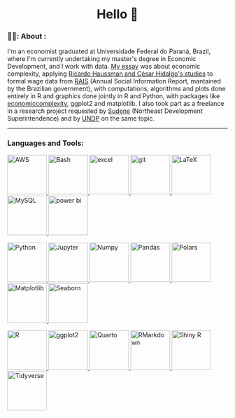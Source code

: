 <h1 align="center">Hello 👋</h1>

### 👨‍💻: About :

I'm an economist graduated at Universidade Federal do Paraná, Brazil, where I'm currently undertaking my master's degree in Economic Development, and I work with data. [My essay](https://acervodigital.ufpr.br/handle/1884/79588) was about economic complexity, applying [Ricardo Haussman and César Hidalgo's studies](https://atlas.cid.harvard.edu/) to formal wage data from [RAIS](http://www.rais.gov.br/sitio/index.jsf) (Annual Social Information Report, mantained by the Brazilian government), with computations, algorithms and plots done entirely in R and graphics done jointly in R and Python, with packages like [economiccomplexity](https://github.com/pachadotdev/economiccomplexity), ggplot2 and matplotlib. I also took part as a freelance in a research project requested by [Sudene](https://www.gov.br/sudene/pt-br) (Northeast Development Superintendence) and by [UNDP](https://www.undp.org/) on the same topic.
 
---
<h3 align="left">Languages and Tools:</h3>
<p align="left">
    <!--  AWS  -->
    <a href="https://aws.amazon.com" target="_blank" rel="noreferrer"> <img src="https://www.pngall.com/wp-content/uploads/13/AWS-Logo-PNG-File.png" title="AWS" alt="AWS" width="90" height="90"/> </a>
    <!--  Bash  -->
    <a href="https://www.gnu.org/software/bash/" target="_blank" rel="noreferrer"> <img title="Bash" alt="Bash" width="90" height="90" src="https://upload.wikimedia.org/wikipedia/commons/4/4b/Bash_Logo_Colored.svg"/> </a>
    <!--  Excel  -->
    <a href="https://www.microsoft.com/pt-br/microsoft-365/excel" target="_blank" rel="noreferrer"> 
        <img src="https://upload.wikimedia.org/wikipedia/commons/3/34/Microsoft_Office_Excel_%282019%E2%80%93present%29.svg" title="Excel" alt="excel" width="90" height="90"/>
    </a>
    <!--  Git -->
    <a href="https://git-scm.com/" target="_blank" rel="noreferrer"> <img src="https://git-scm.com/images/logos/downloads/Git-Icon-1788C.png" title="Git" alt="git" width="90" height="90"/> </a>
    <!--  LaTeX  -->
    <a href="https://www.latex-project.org/" target="_blank" rel="noreferrer"> <img src="https://upload.wikimedia.org/wikipedia/commons/2/2a/TeXstudio_Logo.svg" title="LaTeX" alt="LaTeX" width="90"/> </a>
    <!--  MySQL  -->
    <a href="https://www.mysql.com/" target="_blank" rel="noreferrer"> <img src="https://www.freepnglogos.com/uploads/logo-mysql-png/logo-mysql-mysql-logo-png-images-are-download-crazypng-21.png" title="MySQL" alt="MySQL" width="90" height="90"/> </a>
    <!--  Power BI  -->
    <a href="https://powerbi.microsoft.com/" target="_blank" rel="noreferrer"> <img src="https://uxwing.com/wp-content/themes/uxwing/download/brands-and-social-media/power-bi-icon.png" title="Power BI" alt="power bi" width="90" height="90"/> </a>
</p>
<p>
    <!--  Python  -->
    <a href="https://www.python.org" target="_blank" rel="noreferrer"> <img src="https://s3.dualstack.us-east-2.amazonaws.com/pythondotorg-assets/media/files/python-logo-only.svg" title="Python" alt="Python" width="90" height="90"/> </a>
    <!--  Jupyter  -->
    <a href="https://jupyter.org/" target="_blank" rel="noreferrer"> <img src="https://upload.wikimedia.org/wikipedia/commons/thumb/3/38/Jupyter_logo.svg/1767px-Jupyter_logo.svg.png" title="Jupyter" alt="Jupyter" width="90" height="90"/> </a>
    <!--  NumPy  -->
    <a href="https://pandas.pydata.org/" target="_blank" rel="noreferrer"> <img src="https://cdn.worldvectorlogo.com/logos/numpy-1.svg" title="Numpy" alt="Numpy" width="90" height="90"/> </a>
    <!--  Pandas  -->
    <a href="https://numpy.org/" target="_blank" rel="noreferrer"> <img src="https://upload.wikimedia.org/wikipedia/commons/thumb/2/22/Pandas_mark.svg/1200px-Pandas_mark.svg.png" title="Pandas" alt="Pandas" width="90" height="90"/> </a>
    <!--  Polars  -->
    <a href="https://pola.rs/" target="_blank" rel="noreferrer"> <img src="https://archive.org/download/github.com-pola-rs-polars_-_2022-12-15_12-31-00/cover.jpg" title="Polars" alt="Polars" width="90" height="90"/> </a>
    <!--  Matplotlib  -->
    <a href="https://matplotlib.org/stable/" target="_blank" rel="noreferrer"> 
        <img src="https://upload.wikimedia.org/wikipedia/commons/thumb/0/01/Created_with_Matplotlib-logo.svg/2048px-Created_with_Matplotlib-logo.svg.png" title="Matplotlib" alt="Matplotlib" width="90" height="90"/> 
    </a>
    <!--  Seaborn  -->
    <a href="https://seaborn.pydata.org/" target="_blank" rel="noreferrer"> 
        <img src="https://seaborn.pydata.org/_images/logo-mark-lightbg.svg" title="Seaborn" alt="Seaborn" width="90" height="90"/> 
    </a>
</p>
<p>
    <!--  R  -->
    <a href="https://www.r-project.org/" target="_blank" rel="noreferrer"> <img src="https://rstudio.github.io/cheatsheets/html/images/logo-RStudio.png" title="R" alt="R" width="90" height="90"/> </a>
    <!--  ggplot2  -->
    <a href="https://ggplot2.tidyverse.org/" target="_blank" rel="noreferrer"> <img src="https://rstudio.github.io/cheatsheets/html/images/logo-ggplot2.png" title="ggplot2" alt="ggplot2" width="90" height="90"/> </a>
    <!--  Quarto  -->
    <a href="https://quarto.org/" target="_blank" rel="noreferrer"> <img src="https://rstudio.github.io/cheatsheets/html/images/logo-quarto.png" title="Quarto" alt="Quarto" width="90" height="90"/> </a>
    <!--  RMarkdown  -->
    <a href="https://rmarkdown.rstudio.com/" target="_blank" rel="noreferrer"> <img src="https://rstudio.github.io/cheatsheets/html/images/logo-rmarkdown.png" title="RMarkdown" alt="RMarkdown" width="90" height="90"/> </a>
    <!-- Shiny -->
    <a href="https://shiny.posit.co/" target="_blank" rel="noreferrer"> <img src="https://rstudio.github.io/cheatsheets/html/images/logo-shiny.png" title="Shiny R" alt="Shiny R" width="90" height="90"/> </a>
    <!--  Tidyverse  -->
    <a href="https://www.tidyverse.org/" target="_blank" rel="noreferrer"> <img src="https://tidyverse.tidyverse.org/logo.png" title="Tidyverse" alt="Tidyverse" width="90" height="90"/> </a>
</p>

<!-- [![Top Langs](https://github-readme-stats.vercel.app/api/top-langs/?username=ArthurPavezzi&layout=compact&langs_count=6&theme=dark)](https://github.com/anuraghazra/github-readme-stats)
<br/> -->
<!-- [![Anurag's github stats](https://github-readme-stats.vercel.app/api?username=ArthurPavezzi&show_icons=true&theme=dark)](https://github.com/anuraghazra/github-readme-stats)
<br/> -->
